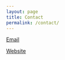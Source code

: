 ```yaml
---
layout: page
title: Contact
permalink: /contact/
---
```


[Email][email]

[Website][website]

[website]: https://dylanmaus.com
[email]: mailto:dylan.p.maus@gmail.com
